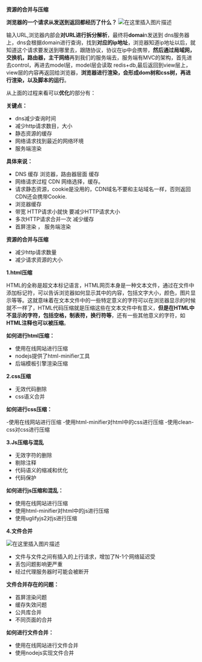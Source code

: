 **资源的合并与压缩**

**浏览器的一个请求从发送到返回都经历了什么？**
![在这里插入图片描述](https://img-blog.csdnimg.cn/2019040820115293.png?x-oss-process=image/watermark,type_ZmFuZ3poZW5naGVpdGk,shadow_10,text_aHR0cHM6Ly9ibG9nLmNzZG4ubmV0L3FxXzM3MDIxNTU0,size_16,color_FFFFFF,t_70)

输入URL,浏览器内部会**对URL进行拆分解析**，最终将**domai**n发送到 dns服务器上，dns会根据domain进行查询，找到**对应的ip地址**，浏览器知道ip地址以后，就知道这个请求要发送到哪里去，跟随协议，协议在ip中会携带，**然后通过局域网，交换机，路由器，主干网络**再到我们的服务端去，服务端有MVC的架构，首先进去control，再进去model层，model层会读取 redis+db,最后返回到view层上， view层的内容再返回给浏览器，**浏览器进行渲染，会形成dom树和css树，再进行渲染，以及脚本的运行**。

从上面的过程来看可以**优化**的部分有：

**关键点：**
- dns减少查询时间
- 减少http请求数目，大小
- 静态资源的缓存
- 网络请求找到最近的网络环境
- 服务端渲染

**具体来说：**
- DNS 缓存 浏览器，路由器层面 缓存
- 网络请求过程 CDN 网络选择，缓存。
- 请求静态资源，cookie是没用的，CDN域名不要和主站域名一样，否则返回CDN还会携带Cookie.
- 浏览器缓存
- 带宽 HTTP请求小就快 要减少HTTP请求大小
- 多次HTTP请求合并一次 减少缓存
- 首屏渲染 ， 服务端渲染


**资源的合并与压缩**
- 减少http请求数量
- 减少请求资源的大小

**1.html压缩**

HTML的全称是超文本标记语言，HTML网页本身是一种文本文件，通过在文件中添加标记符，可以告诉浏览器如何显示其中的内容，包括文字大小，颜色，图片显示等等。这就意味着在文本文件中的一些特定意义的字符可以在浏览器显示的时候就不一样了，HTML代码压缩就是压缩这些在文本文件中有意义，**但是在HTML中不显示的字符，包括空格，制表符，换行符等**，还有一些其他意义的字符，如**HTML注释也可以被压缩**。


**如何进行html压缩：**

- 使用在线网站进行压缩
- nodejs提供了html-minifier工具
- 后端模板引擎渲染压缩

**2.css压缩**

- 无效代码删除
- css语义合并

**如何进行css压缩：**

-使用在线网站进行压缩
-使用html-minifier对html中的css进行压缩
-使用clean-css对css进行压缩

**3.Js压缩与混乱**

- 无效字符的删除
- 剔除注释
- 代码语义的缩减和优化
- 代码保护

**如何进行js压缩和混乱：**

- 使用在线网站进行压缩
- 使用html-minifier对html中的js进行压缩
- 使用uglifyjs2对js进行压缩


**4.文件合并**

![在这里插入图片描述](https://img-blog.csdnimg.cn/20190408202054641.png?x-oss-process=image/watermark,type_ZmFuZ3poZW5naGVpdGk,shadow_10,text_aHR0cHM6Ly9ibG9nLmNzZG4ubmV0L3FxXzM3MDIxNTU0,size_16,color_FFFFFF,t_70)

- 文件与文件之间有插入的上行请求，增加了N-1个网络延迟受
- 丢包问题影响更严重
- 经过代理服务器时可能会被断开




**文件合并存在的问题：**
- 首屏渲染问题
- 缓存失效问题
- 公共库合并
- 不同页面的合并

**如何进行文件合并：**
- 使用在线网站进行文件合并
- 使用nodejs实现文件合并
